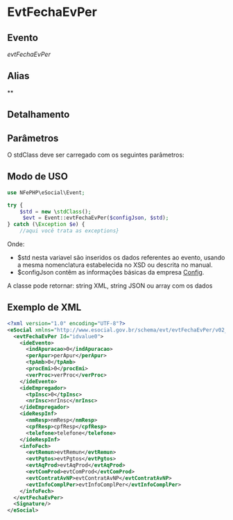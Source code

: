 # EvtFechaEvPer

## Evento
 *evtFechaEvPer*

## Alias
 **


## Detalhamento



## Parâmetros
O stdClass deve ser carregado com os seguintes parâmetros:



## Modo de USO

```php
use NFePHP\eSocial\Event;

try {
    $std = new \stdClass();
     $evt = Event::evtFechaEvPer($configJson, $std);
} catch (\Exception $e) {
    //aqui você trata as exceptions}
```

Onde:
- $std nesta variavel são inseridos os dados referentes ao evento, usando a mesma nomenclatura estabelecida no XSD ou descrita no manual.
- $configJson contêm as informações básicas da empresa [Config](Config.md).

A classe pode retornar: string XML, string JSON ou array com os dados


## Exemplo de XML

```xml
<?xml version="1.0" encoding="UTF-8"?>
<eSocial xmlns="http://www.esocial.gov.br/schema/evt/evtFechaEvPer/v02_02_01" xmlns:xsi="http://www.w3.org/2001/XMLSchema-instance" xsi:schemaLocation="http://www.esocial.gov.br/schema/evt/evtFechaEvPer/v02_02_01 ../schemes/evtFechaEvPer.xsd ">
  <evtFechaEvPer Id="idvalue0">
    <ideEvento>
      <indApuracao>0</indApuracao>
      <perApur>perApur</perApur>
      <tpAmb>0</tpAmb>
      <procEmi>0</procEmi>
      <verProc>verProc</verProc>
    </ideEvento>
    <ideEmpregador>
      <tpInsc>0</tpInsc>
      <nrInsc>nrInsc</nrInsc>
    </ideEmpregador>
    <ideRespInf>
      <nmResp>nmResp</nmResp>
      <cpfResp>cpfResp</cpfResp>
      <telefone>telefone</telefone>
    </ideRespInf>
    <infoFech>
      <evtRemun>evtRemun</evtRemun>
      <evtPgtos>evtPgtos</evtPgtos>
      <evtAqProd>evtAqProd</evtAqProd>
      <evtComProd>evtComProd</evtComProd>
      <evtContratAvNP>evtContratAvNP</evtContratAvNP>
      <evtInfoComplPer>evtInfoComplPer</evtInfoComplPer>
    </infoFech>
  </evtFechaEvPer>
  <Signature/>
</eSocial>

```

